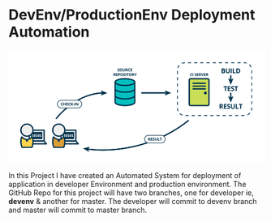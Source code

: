 # DevEnv/ProductionEnv Deployment Automation

![](images/CI:CD.png)

In this Project I have created an Automated System for deployment of application in developer Environment and production environment. The GitHub Repo for this project will have two branches, one for developer ie, <b>devenv</b> & another for master. The developer will commit to devenv branch and master will commit to master branch.
